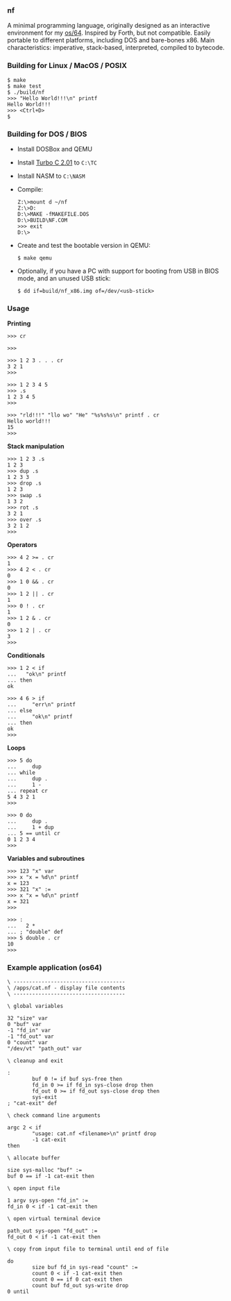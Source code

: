 ### nf ###

A minimal programming language, originally designed as an interactive
environment for my [os/64](https://github.com/luke8086/os64).
Inspired by Forth, but not compatible.  Easily portable to different
platforms, including DOS and bare-bones x86.
Main characteristics: imperative, stack-based, interpreted,
compiled to bytecode.

### Building for Linux / MacOS / POSIX ###

```
$ make
$ make test
$ ./build/nf
>>> "Hello World!!!\n" printf
Hello World!!!
>>> <Ctrl+D>
$
```

### Building for DOS / BIOS ###

- Install DOSBox and QEMU
- Install [Turbo C 2.01](https://edn.embarcadero.com/article/20841) to `C:\TC`
- Install NASM to `C:\NASM`
- Compile:
    ```
    Z:\>mount d ~/nf
    Z:\>D:
    D:\>MAKE -fMAKEFILE.DOS
    D:\>BUILD\NF.COM
    >>> exit
    D:\>
    ```

- Create and test the bootable version in QEMU:
    ```
    $ make qemu
    ```

- Optionally, if you have a PC with support for booting from USB in BIOS mode, and an unused USB stick:
    ```
    $ dd if=build/nf_x86.img of=/dev/<usb-stick>
    ```

### Usage ###

**Printing**
```
>>> cr

>>>

>>> 1 2 3 . . . cr
3 2 1
>>>

>>> 1 2 3 4 5
>>> .s
1 2 3 4 5
>>>

>>> "rld!!!" "llo wo" "He" "%s%s%s\n" printf . cr
Hello world!!!
15
>>>
```

**Stack manipulation**
```
>>> 1 2 3 .s
1 2 3
>>> dup .s
1 2 3 3
>>> drop .s
1 2 3
>>> swap .s
1 3 2
>>> rot .s
3 2 1
>>> over .s
3 2 1 2
>>>
```

**Operators**
```
>>> 4 2 >= . cr
1
>>> 4 2 < . cr
0
>>> 1 0 && . cr
0
>>> 1 2 || . cr
1
>>> 0 ! . cr
1
>>> 1 2 & . cr
0
>>> 1 2 | . cr
3
>>>
```

**Conditionals**
```
>>> 1 2 < if
...   "ok\n" printf
... then
ok

>>> 4 6 > if
...     "err\n" printf
... else
...     "ok\n" printf
... then
ok
>>>
```

**Loops**
```
>>> 5 do
...     dup
... while
...     dup .
...     1 -
... repeat cr
5 4 3 2 1
>>>

>>> 0 do
...     dup .
...     1 + dup
... 5 == until cr
0 1 2 3 4
>>>
```

**Variables and subroutines**
```
>>> 123 "x" var
>>> x "x = %d\n" printf
x = 123
>>> 321 "x" :=
>>> x "x = %d\n" printf
x = 321
>>>

>>> :
...   2 *
... ; "double" def
>>> 5 double . cr
10
>>>
```

### Example application (os64) ###

```
\ ------------------------------------
\ /apps/cat.nf - display file contents
\ ------------------------------------

\ global variables

32 "size" var
0 "buf" var
-1 "fd_in" var
-1 "fd_out" var
0 "count" var
"/dev/vt" "path_out" var

\ cleanup and exit

:
        buf 0 != if buf sys-free then
        fd_in 0 >= if fd_in sys-close drop then
        fd_out 0 >= if fd_out sys-close drop then
        sys-exit
; "cat-exit" def

\ check command line arguments

argc 2 < if
        "usage: cat.nf <filename>\n" printf drop
        -1 cat-exit
then

\ allocate buffer

size sys-malloc "buf" :=
buf 0 == if -1 cat-exit then

\ open input file

1 argv sys-open "fd_in" :=
fd_in 0 < if -1 cat-exit then

\ open virtual terminal device

path_out sys-open "fd_out" :=
fd_out 0 < if -1 cat-exit then

\ copy from input file to terminal until end of file

do
        size buf fd_in sys-read "count" :=
        count 0 < if -1 cat-exit then
        count 0 == if 0 cat-exit then
        count buf fd_out sys-write drop
0 until
```
